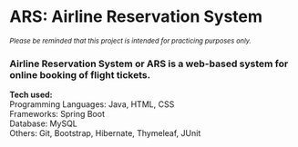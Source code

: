 # ARS: Airline Reservation System
<sub>*Please be reminded that this project is intended for practicing purposes only.*</sub> 
 
### Airline Reservation System or ARS is a web-based system for online booking of flight tickets.

**Tech used:**  
Programming Languages: Java, HTML, CSS  
Frameworks: Spring Boot  
Database: MySQL  
Others: Git, Bootstrap, Hibernate, Thymeleaf, JUnit


